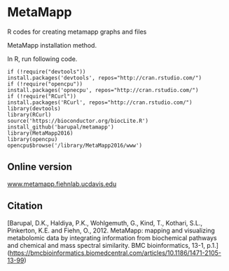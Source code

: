# MetaMapp
R codes for creating metamapp graphs and files

MetaMapp installation method.

In R, run following code.
```
if (!require("devtools"))
install.packages('devtools', repos="http://cran.rstudio.com/")
if (!require("opencpu"))
install.packages('opnecpu', repos="http://cran.rstudio.com/")
if (!require("RCurl"))
install.packages('RCurl', repos="http://cran.rstudio.com/")
library(devtools)
library(RCurl)
source('https://bioconductor.org/biocLite.R')
install_github('barupal/metamapp')
library(MetaMapp2016)
library(opencpu)
opencpu$browse('/library/MetaMapp2016/www')
```
## Online version 

www.metamapp.fiehnlab.ucdavis.edu 

## Citation

[Barupal, D.K., Haldiya, P.K., Wohlgemuth, G., Kind, T., Kothari, S.L., Pinkerton, K.E. and Fiehn, O., 2012. MetaMapp: mapping and visualizing metabolomic data by integrating information from biochemical pathways and chemical and mass spectral similarity. BMC bioinformatics, 13-1, p.1.] (https://bmcbioinformatics.biomedcentral.com/articles/10.1186/1471-2105-13-99) 


